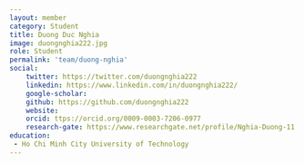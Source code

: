 ```yaml
---
layout: member
category: Student
title: Duong Duc Nghia
image: duongnghia222.jpg
role: Student
permalink: 'team/duong-nghia'
social:
    twitter: https://twitter.com/duongnghia222
    linkedin: https://www.linkedin.com/in/duongnghia222/
    google-scholar: 
    github: https://github.com/duongnghia222
    website:
    orcid: ttps://orcid.org/0009-0003-7206-0977
    research-gate: https://www.researchgate.net/profile/Nghia-Duong-11
education:
 - Ho Chi Minh City University of Technology
---
```

